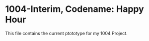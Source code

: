 # 1004-Interim, Codename: Happy Hour

This file contains the current ptototype for my 1004 Project.
